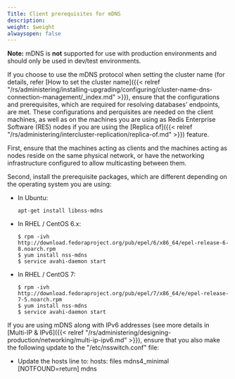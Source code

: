 ```yaml
---
Title: Client prerequisites for mDNS
description: 
weight: $weight
alwaysopen: false
---
```

**Note:** mDNS is **not** supported for use with production environments
and should only be used in dev/test environments.

If you choose to use the mDNS protocol when setting the cluster name
(for details, refer [How to set the cluster
name]({{< relref "/rs/administering/installing-upgrading/configuring/cluster-name-dns-connection-management/_index.md" >}}),
ensure that the configurations and prerequisites, which are required for
resolving databases' endpoints, are met. These configurations and
perquisites are needed on the client machines, as well as on the
machines you are using as Redis Enterprise Software (RES) nodes if you
are using the [Replica
of]({{< relref "/rs/administering/intercluster-replication/replica-of.md" >}})
feature.

First, ensure that the machines acting as clients and the machines
acting as nodes reside on the same physical network, or have the
networking infrastructure configured to allow multicasting between them.

Second, install the prerequisite packages, which are different depending
on the operating system you are using:

- In Ubuntu:

    ```src
    apt-get install libnss-mdns
    ```

- In RHEL / CentOS 6.x:

    ```src
    $ rpm -ivh http://download.fedoraproject.org/pub/epel/6/x86_64/epel-release-6-8.noarch.rpm
    $ yum install nss-mdns
    $ service avahi-daemon start
    ```

- In RHEL / CentOS 7:

    ```src
    $ rpm -ivh http://download.fedoraproject.org/pub/epel/7/x86_64/e/epel-release-7-5.noarch.rpm
    $ yum install nss-mdns
    $ service avahi-daemon start
    ```

If you are using mDNS along with IPv6 addresses (see more details in
[Multi-IP &
IPv6]({{< relref "/rs/administering/designing-production/networking/multi-ip-ipv6.md" >}}),
ensure that you also make the following update to the
"/etc/nsswitch.conf" file:

- Update the hosts line to: hosts: files mdns4_minimal
    \[NOTFOUND=return\] mdns
